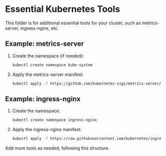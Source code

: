 # Essential Kubernetes Tools

This folder is for additional essential tools for your cluster, such as metrics-server, ingress-nginx, etc.

## Example: metrics-server

1. Create the namespace (if needed):
   ```sh
   kubectl create namespace kube-system
   ```
2. Apply the metrics-server manifest:
   ```sh
   kubectl apply -f https://github.com/kubernetes-sigs/metrics-server/releases/latest/download/components.yaml
   ```

## Example: ingress-nginx

1. Create the namespace:
   ```sh
   kubectl create namespace ingress-nginx
   ```
2. Apply the ingress-nginx manifest:
   ```sh
   kubectl apply -f https://raw.githubusercontent.com/kubernetes/ingress-nginx/controller-v1.10.1/deploy/static/provider/kind/deploy.yaml
   ```

Add more tools as needed, following this structure.
